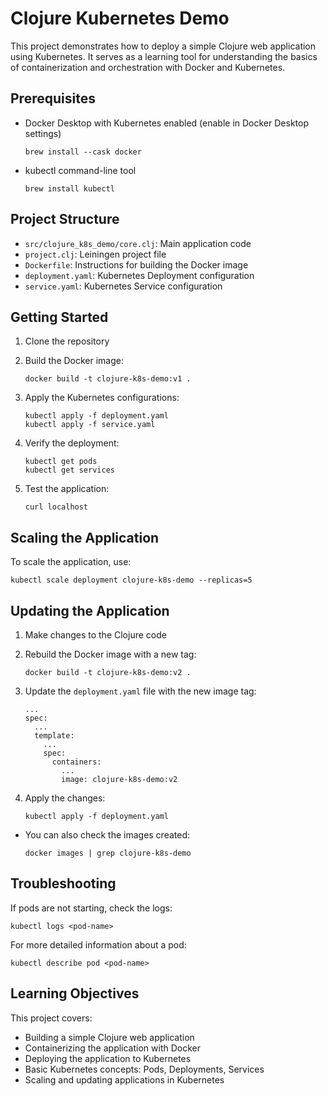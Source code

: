 # Clojure Kubernetes Demo

This project demonstrates how to deploy a simple Clojure web application using Kubernetes. It serves as a learning tool for understanding the basics of containerization and orchestration with Docker and Kubernetes.

## Prerequisites

- Docker Desktop with Kubernetes enabled (enable in Docker Desktop settings)
  ```
  brew install --cask docker
  ```
- kubectl command-line tool
  ```
  brew install kubectl
  ```

## Project Structure

- `src/clojure_k8s_demo/core.clj`: Main application code
- `project.clj`: Leiningen project file
- `Dockerfile`: Instructions for building the Docker image
- `deployment.yaml`: Kubernetes Deployment configuration
- `service.yaml`: Kubernetes Service configuration

## Getting Started

1. Clone the repository
2. Build the Docker image:
   ```
   docker build -t clojure-k8s-demo:v1 .
   ```

3. Apply the Kubernetes configurations:
   ```
   kubectl apply -f deployment.yaml
   kubectl apply -f service.yaml
   ```
  
4. Verify the deployment:
   ```
   kubectl get pods
   kubectl get services
   ```
  
5. Test the application:
   ```
   curl localhost
   ```

## Scaling the Application

To scale the application, use:
```
kubectl scale deployment clojure-k8s-demo --replicas=5
```

## Updating the Application

1. Make changes to the Clojure code
2. Rebuild the Docker image with a new tag:
   ```
   docker build -t clojure-k8s-demo:v2 .
   ```
  
3. Update the `deployment.yaml` file with the new image tag:
   ```
   ...
   spec:
     ...
     template:
       ...
       spec:
         containers:
           ...
           image: clojure-k8s-demo:v2
   ```

4. Apply the changes:
   ```
   kubectl apply -f deployment.yaml
   ```
   
- You can also check the images created:
  ```
  docker images | grep clojure-k8s-demo
  ```

## Troubleshooting

If pods are not starting, check the logs:
```
kubectl logs <pod-name>
```

For more detailed information about a pod:
```
kubectl describe pod <pod-name>
```

## Learning Objectives

This project covers:
- Building a simple Clojure web application
- Containerizing the application with Docker
- Deploying the application to Kubernetes
- Basic Kubernetes concepts: Pods, Deployments, Services
- Scaling and updating applications in Kubernetes
